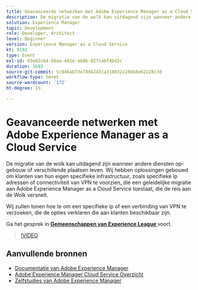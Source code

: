 ```yaml
---
title: Geavanceerde netwerken met Adobe Experience Manager as a Cloud Service
description: De migratie van de wolk kan uitdagend zijn wanneer andere diensten op-gebouw of verschillende plaatsen leven. Wij hebben oplossingen gebouwd om klanten van hun eigen specifieke infrastructuur, zoals specifieke ip adressen of connectiviteit van VPN te voorzien, die een geleidelijke migratie aan Adobe Experience Manager as a Cloud Service toestaat, die de reis aan de Wolk versnelt.
solution: Experience Manager
topic: Development
role: Developer, Architect
level: Beginner
version: Experience Manager as a Cloud Service
kt: 9192
type: Event
exl-id: 65e62c64-b8aa-491e-ab86-027cabf4bd2c
duration: 1693
source-git-commit: 5c946ab73e78d4243ca310032a10bb8e82228c3d
workflow-type: tm+mt
source-wordcount: '172'
ht-degree: 1%

---
```


# Geavanceerde netwerken met Adobe Experience Manager as a Cloud Service

De migratie van de wolk kan uitdagend zijn wanneer andere diensten op-gebouw of verschillende plaatsen leven.  Wij hebben oplossingen gebouwd om klanten van hun eigen specifieke infrastructuur, zoals specifieke ip adressen of connectiviteit van VPN te voorzien, die een geleidelijke migratie aan Adobe Experience Manager as a Cloud Service toestaat, die de reis aan de Wolk versnelt.

Wij zullen tonen hoe te om een specifieke ip of een verbinding van VPN te verzoeken, die de opties verklaren die aan klanten beschikbaar zijn.

Ga het gesprek in **[Gemeenschappen van Experience League ](https://adobe.ly/3EUTdAo)** voort.

>[!VIDEO](https://video.tv.adobe.com/v/337898/?quality=12&learn=on&hidetitle=true)

## Aanvullende bronnen

- [ Documentatie van Adobe Experience Manager ](https://experienceleague.adobe.com/docs/experience-manager-cloud-service.html?lang=nl-NL)
- [ Adobe Experience Manager Cloud Service Overzicht ](https://experienceleague.adobe.com/docs/experience-manager-cloud-service/overview/home.html?lang=nl-NL)
- [ Zelfstudies van Adobe Experience Manager ](https://experienceleague.adobe.com/docs/experience-manager-tutorials.html?lang=nl-NL)
